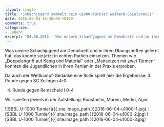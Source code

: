 ```yaml
---
layout: single
title: "Schachjugend sammelt beim U1000-Turnier weitere Spielpraxis"
date: 2016-06-04 18:30:00 +0100
comments: true
categories: 
- Jugend
excerpt: "04.06.2016 - Was unsere Schachjugend am Demobrett und in ihren Übungsheften gelernt hat ..."
---
```


Was unsere Schachjugend am Demobrett und in ihren Übungsheften gelernt
hat, das konnte sie jetzt in echten Partien einsetzen. Themen wie
„Doppelangriff auf König und Material“ oder „Mattsetzen mit zwei
Türmen“ konnten die Jugendlichen in ihren Partien in der Praxis
erproben.

Da auch der Wettkampf-Gedanke eine Rolle spielt hier die Ergebnisse:
3. Runde gegen SG Solingen 4-0

4. Runde gegen Remscheid I  0-4

Wir spielten jeweils in der Aufstellung: Konstantin, Marvin, Merlin, Agni.

![SBBL U-1000 Turnier]({{ site.image_path }}2016-06-04-u1000-1.jpg)
![SBBL U-1000 Turnier]({{ site.image_path }}2016-06-04-u1000-2.jpg)
![SBBL U-1000 Turnier]({{ site.image_path }}2016-06-04-u1000-3.jpg)
